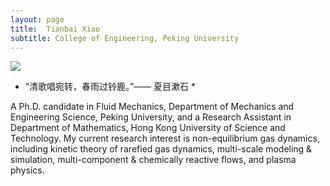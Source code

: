 ```yaml
---
layout: page
title:  Tianbai Xiao
subtitle: College of Engineering, Peking University
---
```


![](https://xiaotianbai.files.wordpress.com/2018/11/572b94f4-69bb-48bb-b847-fbab355e47a9.jpg)

* “清歌唱宛转，春雨过铃鹿。”—— 夏目漱石 *

A Ph.D. candidate in Fluid Mechanics,  Department of Mechanics and Engineering Science, Peking University,
and a Research Assistant in Department of Mathematics, Hong Kong University of Science and Technology.
My current research interest is non-equilibrium gas dynamics, including kinetic theory of rarefied gas dynamics, multi-scale modeling & simulation,  multi-component & chemically reactive flows, and plasma physics.

